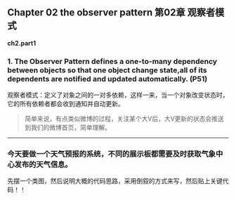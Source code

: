 ## Chapter 02 the observer pattern 第02章 观察者模式
 
**ch2.part1**
 
### 1. The Observer Pattern defines a one-to-many dependency between objects so that one object change state,all of its dependents are notified and updated automatically.   (P51)
观察者模式：定义了对象之间的一对多依赖，这样一来，当一个对象改变状态时，它的所有依赖者都会收到通知并自动更新。

> 简单来说，有点类似微博的过程，关注某个大V后，大V更新的状态会推送到我们的微博首页，简单理解。
> 
>


---

### 今天要做一个天气预报的系统，不同的展示板都需要及时获取气象中心发布的天气信息。

先摆一个类图，然后说明大概的代码思路，采用倒叙的方式来写，然后贴上关键代码！！
